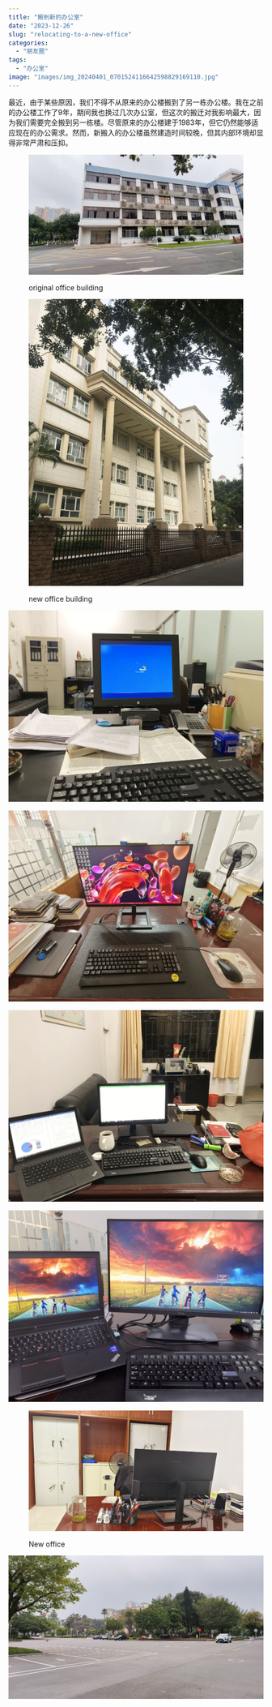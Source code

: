 ```yaml
---
title: "搬到新的办公室"
date: "2023-12-26"
slug: "relocating-to-a-new-office"
categories: 
  - "朋友圈"
tags: 
  - "办公室"
image: "images/img_20240401_0701524116642598829169110.jpg"
---
```


最近，由于某些原因，我们不得不从原来的办公楼搬到了另一栋办公楼。我在之前的办公楼工作了9年，期间我也换过几次办公室，但这次的搬迁对我影响最大，因为我们需要完全搬到另一栋楼。尽管原来的办公楼建于1983年，但它仍然能够适应现在的办公需求。然而，新搬入的办公楼虽然建造时间较晚，但其内部环境却显得非常严肃和压抑。


<figure>

![](images/img_20240401_0701524116642598829169110-1024x574.jpg)

<figcaption>

original office building

</figcaption>

</figure>

<figure>

![](images/img_20240401_0710266684860996512133986-767x1024.jpg)

<figcaption>

new office building

</figcaption>

</figure>

![](images/img_20240401_0711442441306754969314676.jpg)

![](images/img_20240401_0713491700299469717774499.jpg)

![](images/img_20240401_0713257584226677021222615.jpg)

![](images/img_20240401_0715176440801477729645446.jpg)


<figure>

![](images/img_20240401_0755143816687834128877816.jpg)

<figcaption>

New office

</figcaption>

</figure>

![](images/img_20240401_0704364691293807701310001.jpg)
